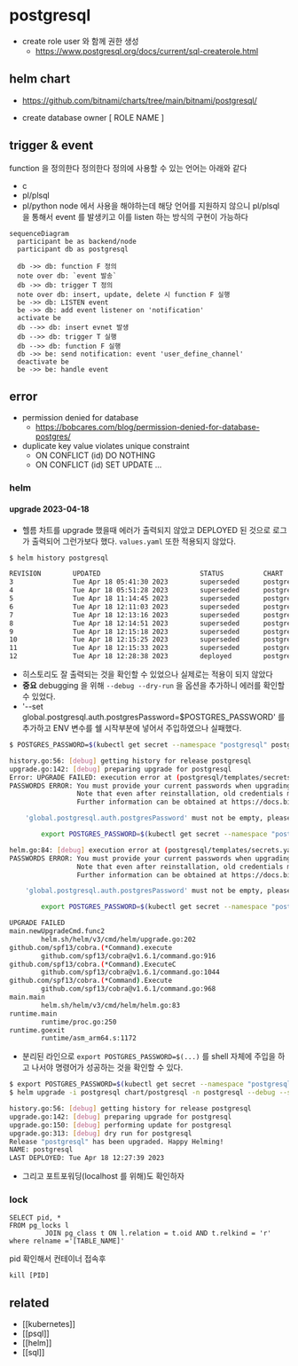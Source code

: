# postgresql

- create role
  user 와 함께 권한 생성
  + https://www.postgresql.org/docs/current/sql-createrole.html
## helm chart
+ https://github.com/bitnami/charts/tree/main/bitnami/postgresql/
- create database owner [ ROLE NAME ]

## trigger & event
function 을 정의한다 정의한다 정의에 사용할 수 있는 언어는 아래와 같다
- c 
- pl/plsql
- pl/python
node 에서 사용을 해야하는데 해당 언어를 지원하지 않으니 pl/plsql 을 통해서 event 를 발생키고 이를 listen 하는 방식의 구현이 가능하다
```mermaid
sequenceDiagram
  participant be as backend/node
  participant db as postgresql
  
  db ->> db: function F 정의
  note over db: `event 발송`
  db ->> db: trigger T 정의
  note over db: insert, update, delete 시 function F 실행
  be ->> db: LISTEN event
  be ->> db: add event listener on 'notification' 
  activate be
  db -->> db: insert evnet 발생
  db -->> db: trigger T 실행
  db -->> db: function F 실행
  db ->> be: send notification: event 'user_define_channel'
  deactivate be
  be ->> be: handle event
```

## error
- permission denied for database 
  + https://bobcares.com/blog/permission-denied-for-database-postgres/
- duplicate key value violates unique constraint 
  - ON CONFLICT (id) DO NOTHING
  - ON CONFLICT (id) SET UPDATE ...
### helm
#### upgrade 2023-04-18 
- 헬름 차트를 upgrade 했을때 에러가 출력되지 않았고 DEPLOYED 된 것으로 로그가 출력되어 그런가보다 했다. `values.yaml` 또한 적용되지 않았다.
```sh
$ helm history postgresql

REVISION        UPDATED                         STATUS          CHART                   APP VERSION     DESCRIPTION
3               Tue Apr 18 05:41:30 2023        superseded      postgresql-12.1.9       15.1.0          Upgrade complete
4               Tue Apr 18 05:51:28 2023        superseded      postgresql-12.1.9       15.1.0          Upgrade complete
5               Tue Apr 18 11:14:45 2023        superseded      postgresql-12.1.9       15.1.0          Upgrade complete
6               Tue Apr 18 12:11:03 2023        superseded      postgresql-12.1.9       15.1.0          Upgrade complete
7               Tue Apr 18 12:13:16 2023        superseded      postgresql-12.1.9       15.1.0          Upgrade complete
8               Tue Apr 18 12:14:51 2023        superseded      postgresql-12.1.9       15.1.0          Upgrade complete
9               Tue Apr 18 12:15:18 2023        superseded      postgresql-12.1.9       15.1.0          Upgrade complete
10              Tue Apr 18 12:15:25 2023        superseded      postgresql-12.1.9       15.1.0          Upgrade complete
11              Tue Apr 18 12:15:33 2023        superseded      postgresql-12.1.9       15.1.0          Upgrade complete
12              Tue Apr 18 12:28:38 2023        deployed        postgresql-12.1.9       15.1.0          Upgrade complete
```
  - 히스토리도 잘 출력되는 것을 확인할 수 있었으나 실제로는 적용이 되지 않았다
  - **중요** debugging 을 위해 `--debug --dry-run` 을 옵션을 추가하니 에러를 확인할 수 있었다.
  - '--set global.postgresql.auth.postgresPassword=$POSTGRES_PASSWORD' 를 추가하고 ENV 변수를 쉘 시작부분에 넣어서 주입하였으나 실패했다.
```sh
$ POSTGRES_PASSWORD=$(kubectl get secret --namespace "postgresql" postgresql -o jsonpath="{.data.postgres-password}" | base64 -d) helm upgrade -i postgresql chart/postgresql -n postgresql --debug --set global.postgresql.auth.postgresPassword=$POSTGRES_PASSWORD --dry-run

history.go:56: [debug] getting history for release postgresql
upgrade.go:142: [debug] preparing upgrade for postgresql
Error: UPGRADE FAILED: execution error at (postgresql/templates/secrets.yaml:17:24):
PASSWORDS ERROR: You must provide your current passwords when upgrading the release.
                 Note that even after reinstallation, old credentials may be needed as they may be kept in persistent volume claims.
                 Further information can be obtained at https://docs.bitnami.com/general/how-to/troubleshoot-helm-chart-issues/#credential-errors-while-upgrading-chart-releases

    'global.postgresql.auth.postgresPassword' must not be empty, please add '--set global.postgresql.auth.postgresPassword=$POSTGRES_PASSWORD' to the command. To get the current value:

        export POSTGRES_PASSWORD=$(kubectl get secret --namespace "postgresql" postgresql -o jsonpath="{.data.postgres-password}" | base64 -d)

helm.go:84: [debug] execution error at (postgresql/templates/secrets.yaml:17:24):
PASSWORDS ERROR: You must provide your current passwords when upgrading the release.
                 Note that even after reinstallation, old credentials may be needed as they may be kept in persistent volume claims.
                 Further information can be obtained at https://docs.bitnami.com/general/how-to/troubleshoot-helm-chart-issues/#credential-errors-while-upgrading-chart-releases

    'global.postgresql.auth.postgresPassword' must not be empty, please add '--set global.postgresql.auth.postgresPassword=$POSTGRES_PASSWORD' to the command. To get the current value:

        export POSTGRES_PASSWORD=$(kubectl get secret --namespace "postgresql" postgresql -o jsonpath="{.data.postgres-password}" | base64 -d)

UPGRADE FAILED
main.newUpgradeCmd.func2
        helm.sh/helm/v3/cmd/helm/upgrade.go:202
github.com/spf13/cobra.(*Command).execute
        github.com/spf13/cobra@v1.6.1/command.go:916
github.com/spf13/cobra.(*Command).ExecuteC
        github.com/spf13/cobra@v1.6.1/command.go:1044
github.com/spf13/cobra.(*Command).Execute
        github.com/spf13/cobra@v1.6.1/command.go:968
main.main
        helm.sh/helm/v3/cmd/helm/helm.go:83
runtime.main
        runtime/proc.go:250
runtime.goexit
        runtime/asm_arm64.s:1172
```
  - 분리된 라인으로 `export POSTGRES_PASSWORD=$(...)` 를 shell 자체에 주입을 하고 나서야 명령어가 성공하는 것을 확인할 수 있다.
```sh
$ export POSTGRES_PASSWORD=$(kubectl get secret --namespace "postgresql" postgresql -o jsonpath="{.data.postgres-password}" | base64 -d)
$ helm upgrade -i postgresql chart/postgresql -n postgresql --debug --set global.postgresql.auth.postgresPassword=$POSTGRES_PASSWORD --dry-run

history.go:56: [debug] getting history for release postgresql
upgrade.go:142: [debug] preparing upgrade for postgresql
upgrade.go:150: [debug] performing update for postgresql
upgrade.go:313: [debug] dry run for postgresql
Release "postgresql" has been upgraded. Happy Helming!
NAME: postgresql
LAST DEPLOYED: Tue Apr 18 12:27:39 2023
```
  - 그리고 포트포워딩(localhost 를 위해)도 확인하자
### lock
```shell
SELECT pid, *
FROM pg_locks l
         JOIN pg_class t ON l.relation = t.oid AND t.relkind = 'r'
where relname ='[TABLE_NAME]'
```
pid 확인해서 컨테이너 접속후
```shell
kill [PID]
```

## related
- [[kubernetes]]
- [[psql]]
- [[helm]]
- [[sql]]
